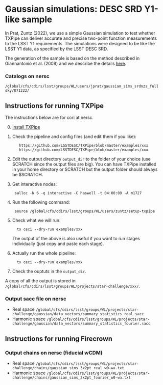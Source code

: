 # Gaussian simulations: DESC SRD Y1-like sample 

In Prat, Zuntz (2022), we use a simple Gaussian simulation to test whether TXPipe can deliver accurate and precise two-point function measurements to the LSST Y1 requirements. The simulations were designed to be like the LSST Y1 data, as specified by the LSST DESC SRD.

The generation of the sample is based on the method described in Giannantonio et al. (2008) and we describe the details [here]( https://github.com/LSSTDESC/star-challenge/tree/inference/gaussian-sims-srd-sample/generation).


### Catalogs on nersc

`/global/cfs/cdirs/lsst/groups/WL/users/jprat/gaussian_sims_srdnzs_fullsky/071222/`

## Instructions for running TXPipe

The instructions below are for cori at nersc. 

0. [Install TXPipe](https://github.com/LSSTDESC/star-challenge/tree/inference#txpipe)

1. Check the pipeline and config files (and edit them if you like):

          https://github.com/LSSTDESC/TXPipe/blob/master/examples/xxx
          https://github.com/LSSTDESC/TXPipe/blob/master/examples/xxx

2. Edit the output directory `output_dir` to the folder of your choice (use SCRATCH since the output files are big). 
   You can have TXPipe installed in your home directory or SCRATCH but the output folder should always be $SCRATCH. 

3. Get interactive nodes:

        salloc -N 6 -q interactive -C haswell -t 04:00:00 -A m1727
  
4. Run the following command:

        source /global/cfs/cdirs/lsst/groups/WL/users/zuntz/setup-txpipe

5. Check what we will run:

         tx ceci --dry-run examples/xxx

   The output of the above is also useful if you want to run stages individually (just copy and paste each stage).
    
6. Actually run the whole pipeline:

         tx ceci --dry-run examples/xxx

7. Check the ouptuts in the `output_dir`. 

A copy of all the output is stored in `/global/cfs/cdirs/lsst/groups/WL/projects/star-challenge/xxx/`. 

### Output sacc file on nersc

* Real space `/global/cfs/cdirs/lsst/groups/WL/projects/star-challenge/gaussian/data_vectors/summary_statistics_real.sacc`
* Harmonic space `/global/cfs/cdirs/lsst/groups/WL/projects/star-challenge/gaussian/data_vectors/summary_statistics_fourier.sacc`

## Instructions for running Firecrown

### Output chains on nersc (fiducial wCDM)

* Real space `/global/cfs/cdirs/lsst/groups/WL/projects/star-challenge/chains/gaussian_sims_3x2pt_real_w0-wa.txt`
* Harmonic space `/global/cfs/cdirs/lsst/groups/WL/projects/star-challenge/chains/gaussian_sims_3x2pt_fourier_w0-wa.txt`
